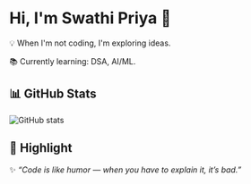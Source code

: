 # Hi, I'm Swathi Priya 👋

💡 When I'm not coding, I'm exploring ideas.

📚 Currently learning: DSA, AI/ML.  

## 📊 GitHub Stats
![GitHub stats](https://github-readme-stats.vercel.app/api?username=SwathiPriya37&show_icons=true&theme=tokyonight)

## 🌟 Highlight
✨ *“Code is like humor — when you have to explain it, it’s bad.”*  

